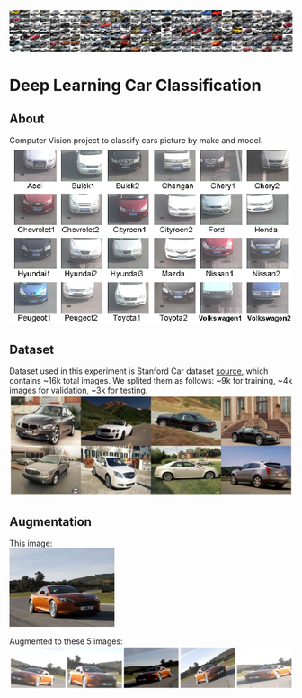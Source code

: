 
![banner Image](Graphs/class_montage.jpg?raw=true "banner")

# Deep Learning Car Classification

## About
Computer Vision project to classify cars picture by make and model. 
</br>
![Car Classification Cam Image](Graphs/car_classification_security_cam.png?raw=true "Car Classification Cam")


## Dataset
Dataset used in this experiment is Stanford Car dataset [source](http://ai.stanford.edu/~jkrause/cars/car_dataset.html), which contains ~16k total images. We splited them as follows: ~9k for training, ~4k images for validation, ~3k for testing. 
</br> 
![Dataset Example Image](Graphs/dataset.jpg?raw=true "Dataset Example")


## Augmentation

This image: 
</br>
<img src="Graphs/Augmentation_original.jpg" height="140">

Augmented to these 5 images: 
![Augmentation Result Images](Graphs/Augmentation2.png?raw=true "Augmentation Result")


